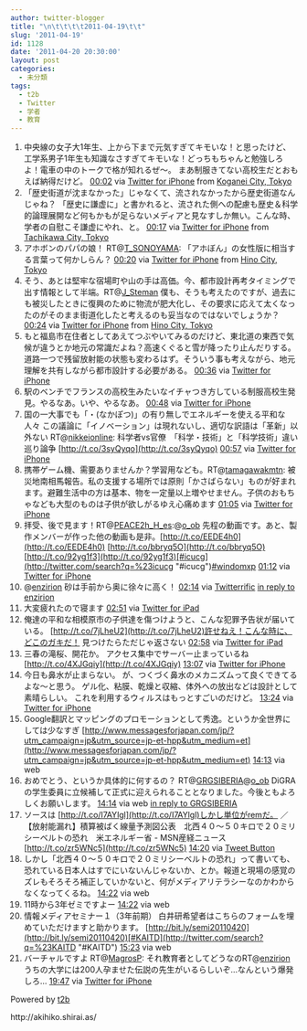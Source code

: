 ```yaml
---
author: twitter-blogger
title: "\n\t\t\t\t2011-04-19\t\t"
slug: '2011-04-19'
id: 1128
date: '2011-04-20 20:30:00'
layout: post
categories:
  - 未分類
tags:
  - t2b
  - Twitter
  - 学者
  - 教育
---
```


<div xmlns:georss="http://www.georss.org/georss">

1.  <span><span>中央線の女子大1年生、上から下まで元気すぎてキモいな！と思ったけど、工学系男子1年生も知識なさすぎてキモいな！どっちもちゃんと勉強しろよ！電車の中のトークで格が知れるぜ～。 まあ制服きてない高校生だとおもえば納得だけど。</span> <span>[<span>00:02</span>](http://twitter.com/o_ob/status/60297226261495810) <span>via [Twitter for iPhone](http://twitter.com/)</span> from [Koganei City, Tokyo<span></span>](http://maps.google.com/maps?q=35.69884061,139.52208602)</span></span>
2.  <span><span>「歴史街道が沈まなかった」じゃなくて、流されなかったから歴史街道なんじゃね？ 「歴史に謙虚に」と書かれると、流された側への配慮も歴史＆科学的論理展開など何もかもが足らないメディアと見なすしか無い。こんな時、学者の自慰こそ謙虚にやれ、と。</span> <span>[<span>00:17</span>](http://twitter.com/o_ob/status/60300969707180033) <span>via [Twitter for iPhone](http://twitter.com/)</span> from [Tachikawa City, Tokyo<span></span>](http://maps.google.com/maps?q=35.69879418,139.42639401)</span></span>
3.  <span><span>アホボンのパパの娘！ RT@[T_SONOYAMA](http://twitter.com/T_SONOYAMA "T_SONOYAMA"): 「アホぼん」の女性版に相当する言葉って何かしらん？</span> <span>[<span>00:20</span>](http://twitter.com/o_ob/status/60301828721610752) <span>via [Twitter for iPhone](http://twitter.com/)</span> from [Hino City, Tokyo<span></span>](http://maps.google.com/maps?q=35.6606397,139.39038681)</span></span>
4.  <span><span>そう、あとは堅牢な宿場町や山の手は高価。今、都市設計再考タイミングで出す情報として半端。RT@[J_Steman](http://twitter.com/J_Steman "J_Steman") 僕も、そうも考えたのですが、過去にも被災したときに復興のために物流が肥大化し、その要求に応えて太くなったのがそのまま街道化したと考えるのも妥当なのではないでしょうか？</span> <span>[<span>00:24</span>](http://twitter.com/o_ob/status/60302694132355072) <span>via [Twitter for iPhone](http://twitter.com/)</span> from [Hino City, Tokyo<span></span>](http://maps.google.com/maps?q=35.6562892,139.37601255)</span></span>
5.  <span><span>もと福島市在住者としてあえてつぶやいてみるのだけど、東北道の東西で気候が違うとか地元の常識だよね？高速くぐると雪が降ったり止んだりする。道路一つで残留放射能の状態も変わるはず。そういう事も考えながら、地元理解を共有しながら都市設計する必要がある。</span> <span>[<span>00:36</span>](http://twitter.com/o_ob/status/60305875184791552) <span>via [Twitter for iPhone](http://twitter.com/)</span></span></span>
6.  <span><span>駅のベンチでフランスの高校生みたいなイチャつき方している制服高校生発見。やるなあ。いや、やるなあ。</span> <span>[<span>00:48</span>](http://twitter.com/o_ob/status/60308783519383552) <span>via [Twitter for iPhone](http://twitter.com/)</span></span></span>
7.  <span><span>国の一大事でも「・(なかぽつ)」の有り無しでエネルギーを使える平和な人々 この議論に「イノベーション」は現れないし、適切な訳語は「革新」以外ない RT@[nikkeionline](http://twitter.com/nikkeionline "nikkeionline"): 科学者vs官僚　「科学・技術」と「科学技術」違い巡り論争 [http://t.co/3syQyqo](http://t.co/3syQyqo)</span> <span>[<span>00:57</span>](http://twitter.com/o_ob/status/60310932269711360) <span>via [Twitter for iPhone](http://twitter.com/)</span></span></span>
8.  <span><span>携帯ゲーム機、需要ありませんか？学習用なども。RT@[tamagawakmtn](http://twitter.com/tamagawakmtn "tamagawakmtn"): 被災地南相馬報告。私の支援する場所では原則「かさばらない」ものが好まれます。避難生活中の方は基本、物を一定量以上増やせません。子供のおもちゃなども大型のものは子供が欲しがるゆえ心痛めます</span> <span>[<span>01:05</span>](http://twitter.com/o_ob/status/60313059218042880) <span>via [Twitter for iPhone](http://twitter.com/)</span></span></span>
9.  <span><span>拝受、後で見ます！RT@[PEACE2h_H_es](http://twitter.com/PEACE2h_H_es "PEACE2h_H_es"):@[o_ob](http://twitter.com/o_ob "o_ob") 先程の動画です。あと、製作メンバーが作った他の動画も是非。[http://t.co/EEDE4h0](http://t.co/EEDE4h0) [http://t.co/bbryq5O](http://t.co/bbryq5O) [http://t.co/92yg1f3](http://t.co/92yg1f3)[#icucg](http://twitter.com/search?q=%23icucg "#icucg")[#windomxp](http://twitter.com/search?q=%23windomxp "#windomxp")</span> <span>[<span>01:12</span>](http://twitter.com/o_ob/status/60314936152305664) <span>via [Twitter for iPhone](http://twitter.com/)</span></span></span>
10.  <span><span>@[enzirion](http://twitter.com/enzirion "enzirion") 砂は手前から奥に徐々に高く！</span> <span>[<span>02:14</span>](http://twitter.com/o_ob/status/60330438572523522) <span>via [Twitterrific](http://twitterrific.com)</span> [in reply to enzirion](http://twitter.com/enzirion/status/60324259129597952)</span></span>
11.  <span><span>大変疲れたので寝ます</span> <span>[<span>02:51</span>](http://twitter.com/o_ob/status/60339671108038656) <span>via [Twitter for iPad](http://itunes.apple.com/app/twitter/id333903271?mt=8)</span></span></span>
12.  <span><span>俺達の平和な相模原市の子供達を傷つけようと、こんな犯罪予告状が届いている。 [http://t.co/7jLheU2](http://t.co/7jLheU2)許せねえ！こんな時に、どこのガキだ！ 見つけたらただじゃ返さない</span> <span>[<span>02:58</span>](http://twitter.com/o_ob/status/60341616405254144) <span>via [Twitter for iPad](http://itunes.apple.com/app/twitter/id333903271?mt=8)</span></span></span>
13.  <span><span>三春の滝桜、開花か。 アクセス集中でサーバー止まっているね [http://t.co/4XJGqiy](http://t.co/4XJGqiy)</span> <span>[<span>13:07</span>](http://twitter.com/o_ob/status/60494873169637376) <span>via [Twitter for iPhone](http://twitter.com/)</span></span></span>
14.  <span><span>今日も鼻水が止まらない。 が、つくづく鼻水のメカニズムって良くできてるよな～と思う。 ゲル化、粘膜、乾燥と収縮、体外への放出などは設計として素晴らしい。 これを利用するウィルスはもっとすごいのだけど。</span> <span>[<span>13:24</span>](http://twitter.com/o_ob/status/60499132799926272) <span>via [Twitter for iPhone](http://twitter.com/)</span></span></span>
15.  <span><span>Google翻訳とマッピングのプロモーションとして秀逸。というか全世界にしては少なすぎ [http://www.messagesforjapan.com/jp/?utm_campaign=jp&utm_source=jp-et-hpp&utm_medium=et](http://www.messagesforjapan.com/jp/?utm_campaign=jp&utm_source=jp-et-hpp&utm_medium=et)</span> <span>[<span>14:13</span>](http://twitter.com/o_ob/status/60511376065568769) <span>via web</span></span></span>
16.  <span><span>おめでとう、というか具体的に何するの？ RT@[GRGSIBERIA](http://twitter.com/GRGSIBERIA "GRGSIBERIA")@[o_ob](http://twitter.com/o_ob "o_ob") DiGRAの学生委員に立候補して正式に迎えられることとなりました。今後ともよろしくお願いします。</span> <span>[<span>14:14</span>](http://twitter.com/o_ob/status/60511669822038016) <span>via web</span> [in reply to GRGSIBERIA](http://twitter.com/GRGSIBERIA/status/60377517340622848)</span></span>
17.  <span><span>ソースは [http://t.co/I7AYlgl](http://t.co/I7AYlgl)しかし単位がremだ。 ／【放射能漏れ】積算被ばく線量予測図公表　北西４０～５０キロで２０ミリシーベルトの恐れ　米エネルギー省 - MSN産経ニュース [http://t.co/zr5WNc5](http://t.co/zr5WNc5)</span> <span>[<span>14:20</span>](http://twitter.com/o_ob/status/60513186943737856) <span>via [Tweet Button](http://twitter.com/tweetbutton)</span></span></span>
18.  <span><span>しかし「北西４０～５０キロで２０ミリシーベルトの恐れ」って書いても、恐れている日本人はすでにいないんじゃないか、とか。報道と現場の感覚のズレもそろそろ補正していかないと、何がメディアリテラシーなのかわからなくなってくるね。</span> <span>[<span>14:22</span>](http://twitter.com/o_ob/status/60513558076727296) <span>via web</span></span></span>
19.  <span><span>11時から3年ゼミですよー</span> <span>[<span>14:22</span>](http://twitter.com/o_ob/status/60513642541621250) <span>via web</span></span></span>
20.  <span><span>情報メディアセミナー１（3年前期） 白井研希望者はこちらのフォームを埋めていただけますと助かります。 [http://bit.ly/semi20110420](http://bit.ly/semi20110420)[#KAITD](http://twitter.com/search?q=%23KAITD "#KAITD")</span> <span>[<span>15:23</span>](http://twitter.com/o_ob/status/60528957572915202) <span>via web</span></span></span>
21.  <span><span>バーチャルですよ RT@[MagrosP](http://twitter.com/MagrosP "MagrosP"): それ教育者としてどうなのRT@[enzirion](http://twitter.com/enzirion "enzirion") うちの大学には200人孕ませた伝説の先生がいるらしいぞ…なんという爆発しろ…</span> <span>[<span>19:47</span>](http://twitter.com/o_ob/status/60595395021123584) <span>via [Twitter for iPhone](http://twitter.com/)</span></span></span>

</div>

Powered by [t2b](http://t2b.utilz.jp/)

<div>http://akihiko.shirai.as/</div>